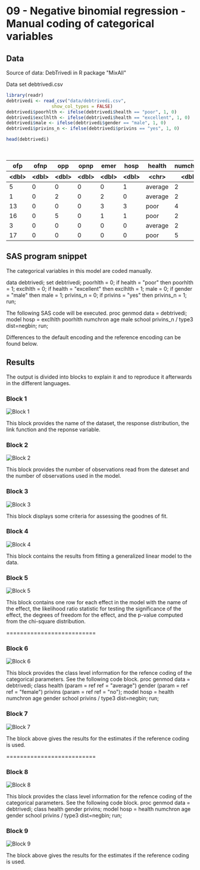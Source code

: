 # 09 - Negative binomial regression - Manual coding of categorical variables

## Data

Source of data: DebTrivedi in R package "MixAll"

Data set debtrivedi.csv


```R
library(readr)
debtrivedi <- read_csv("data/debtrivedi.csv",
                 show_col_types = FALSE)
debtrivedi$poorhlth <- ifelse(debtrivedi$health == "poor", 1, 0)
debtrivedi$exclhlth <- ifelse(debtrivedi$health == "excellent", 1, 0)
debtrivedi$male <- ifelse(debtrivedi$gender == "male", 1, 0)
debtrivedi$privins_n <- ifelse(debtrivedi$privins == "yes", 1, 0)

head(debtrivedi)

```


<table class="dataframe">
<caption>A tibble: 6 × 23</caption>
<thead>
	<tr><th scope=col>ofp</th><th scope=col>ofnp</th><th scope=col>opp</th><th scope=col>opnp</th><th scope=col>emer</th><th scope=col>hosp</th><th scope=col>health</th><th scope=col>numchron</th><th scope=col>adldiff</th><th scope=col>region</th><th scope=col>⋯</th><th scope=col>married</th><th scope=col>school</th><th scope=col>faminc</th><th scope=col>employed</th><th scope=col>privins</th><th scope=col>medicaid</th><th scope=col>poorhlth</th><th scope=col>exclhlth</th><th scope=col>male</th><th scope=col>privins_n</th></tr>
	<tr><th scope=col>&lt;dbl&gt;</th><th scope=col>&lt;dbl&gt;</th><th scope=col>&lt;dbl&gt;</th><th scope=col>&lt;dbl&gt;</th><th scope=col>&lt;dbl&gt;</th><th scope=col>&lt;dbl&gt;</th><th scope=col>&lt;chr&gt;</th><th scope=col>&lt;dbl&gt;</th><th scope=col>&lt;chr&gt;</th><th scope=col>&lt;chr&gt;</th><th scope=col>⋯</th><th scope=col>&lt;chr&gt;</th><th scope=col>&lt;dbl&gt;</th><th scope=col>&lt;dbl&gt;</th><th scope=col>&lt;chr&gt;</th><th scope=col>&lt;chr&gt;</th><th scope=col>&lt;chr&gt;</th><th scope=col>&lt;dbl&gt;</th><th scope=col>&lt;dbl&gt;</th><th scope=col>&lt;dbl&gt;</th><th scope=col>&lt;dbl&gt;</th></tr>
</thead>
<tbody>
	<tr><td> 5</td><td>0</td><td>0</td><td>0</td><td>0</td><td>1</td><td>average</td><td>2</td><td>no </td><td>other</td><td>⋯</td><td>yes</td><td> 6</td><td>2.8810</td><td>yes</td><td>yes</td><td>no </td><td>0</td><td>0</td><td>1</td><td>1</td></tr>
	<tr><td> 1</td><td>0</td><td>2</td><td>0</td><td>2</td><td>0</td><td>average</td><td>2</td><td>no </td><td>other</td><td>⋯</td><td>yes</td><td>10</td><td>2.7478</td><td>no </td><td>yes</td><td>no </td><td>0</td><td>0</td><td>0</td><td>1</td></tr>
	<tr><td>13</td><td>0</td><td>0</td><td>0</td><td>3</td><td>3</td><td>poor   </td><td>4</td><td>yes</td><td>other</td><td>⋯</td><td>no </td><td>10</td><td>0.6532</td><td>no </td><td>no </td><td>yes</td><td>1</td><td>0</td><td>0</td><td>0</td></tr>
	<tr><td>16</td><td>0</td><td>5</td><td>0</td><td>1</td><td>1</td><td>poor   </td><td>2</td><td>yes</td><td>other</td><td>⋯</td><td>yes</td><td> 3</td><td>0.6588</td><td>no </td><td>yes</td><td>no </td><td>1</td><td>0</td><td>1</td><td>1</td></tr>
	<tr><td> 3</td><td>0</td><td>0</td><td>0</td><td>0</td><td>0</td><td>average</td><td>2</td><td>yes</td><td>other</td><td>⋯</td><td>yes</td><td> 6</td><td>0.6588</td><td>no </td><td>yes</td><td>no </td><td>0</td><td>0</td><td>0</td><td>1</td></tr>
	<tr><td>17</td><td>0</td><td>0</td><td>0</td><td>0</td><td>0</td><td>poor   </td><td>5</td><td>yes</td><td>other</td><td>⋯</td><td>no </td><td> 7</td><td>0.3301</td><td>no </td><td>no </td><td>yes</td><td>1</td><td>0</td><td>0</td><td>0</td></tr>
</tbody>
</table>



## SAS program snippet

The categorical variables in this model are coded manually.


data debtrivedi;
  set debtrivedi;
  poorhlth = 0;
  if health = "poor" then poorhlth = 1;
  exclhlth = 0;
  if health = "excellent" then exclhlth = 1;
  male = 0;
  if gender = "male" then male = 1;
  privins_n = 0;
  if privins = "yes" then privins_n = 1;
run;
  
The following SAS code will be executed.
proc genmod data = debtrivedi;
  model hosp = exclhlth poorhlth numchron age male school privins_n / type3 dist=negbin;
run;

Differences to the default encoding and the reference encoding can be found below.

## Results

The output is divided into blocks to explain it and to reproduce it afterwards in the different languages.

### Block 1
![Block 1](img_screenshots/block_1.png)


This block provides the name of the dataset, the response distribution, the link function and the reponse variable.

### Block 2
![Block 2](img_screenshots/block_2.png)

This block provides the number of observations read from the dateset and the number of observations used in the model.

### Block 3
![Block 3](img_screenshots/block_3.png)

This block displays some criteria for assessing the goodnes of fit.

### Block 4
![Block 4](img_screenshots/block_4.png)

This block contains the results from fitting a generalized linear model to the data.

### Block 5

![Block 5](img_screenshots/block_5.png)

This block contains one row for each effect in the model with the name of the effect, the likelihood ratio statistic for testing the significance of the effect, the degrees of freedom for the effect, and the p-value computed from the chi-square distribution.


==========================


### Block 6
![Block 6](img_screenshots/block_6.png)

This block provides the class level information for the refence coding of the categorical parameters.
See the following code block.
proc genmod data = debtrivedi;
  class health (param = ref ref = "average") gender (param = ref ref = "female") privins (param = ref ref = "no");
  model hosp = health numchron age gender school privins / type3 dist=negbin;
run;
### Block 7
![Block 7](img_screenshots/block_7.png)

The block above gives the results for the estimates if the reference coding is used.

==========================

### Block 8
![Block 8](img_screenshots/block_8.png)

This block provides the class level information for the refence coding of the categorical parameters. See the following code block.
proc genmod data = debtrivedi;
  class health gender privins;
  model hosp = health numchron age gender school privins / type3 dist=negbin;
run;

### Block 9
![Block 9](img_screenshots/block_9.png)

The block above gives the results for the estimates if the reference coding is used.


```R

```
